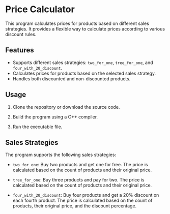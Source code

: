 # Price Calculator

This program calculates prices for products based on different sales strategies. It provides a flexible way to calculate prices according to various discount rules.

## Features

- Supports different sales strategies: `two_for_one`, `tree_for_one`, and `four_with_20_discount`.
- Calculates prices for products based on the selected sales strategy.
- Handles both discounted and non-discounted products.

## Usage

1. Clone the repository or download the source code.

2. Build the program using a C++ compiler.

3. Run the executable file.

## Sales Strategies

The program supports the following sales strategies:

- `two_for_one`: Buy two products and get one for free. The price is calculated based on the count of products and their original price.

- `tree_for_one`: Buy three products and pay for two. The price is calculated based on the count of products and their original price.

- `four_with_20_discount`: Buy four products and get a 20% discount on each fourth product. The price is calculated based on the count of products, their original price, and the discount percentage.

